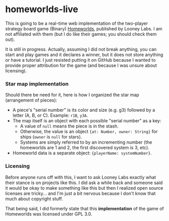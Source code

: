 # homeworlds-live

This is going to be a real-time web implementation of the two-player strategy board game (Binary) [Homeworlds](https://www.looneylabs.com/games/homeworlds), published by Looney Labs. I am not affiliated with them (but I do like their games; you should check them out).

It is still in progress. Actually, assuming I did not break anything, you can start and play games and it declares a winner, but it does not store anything or have a tutorial. I just resisted putting it on GitHub because I wanted to provide proper attribution for the game (and because I was unsure about licensing).

 

### Star map implementation
Should there be need for it, here is how I organized the star map (arrangement of pieces):
- A piece's "serial number" is its color and size (e.g. g3) followed by a letter (A, B, or C). Example: `r1B`, `y3A`.
- The map itself is an object with each possible "serial number" as a key:
	- A value of `null` means the piece is in the stash.
	- Otherwise, the value is an object `{at: Number, owner: String}` for ships (`owner` is `null` for stars).
	- Systems are simply referred to by an incrementing number (the homeworlds are 1 and 2, the first discovered system is 3, etc).
- Homeworld data is a separate object: `{playerName: systemNumber}`.

### Licensing
Before anyone runs off with this, I want to ask Looney Labs exactly what their stance is on projects like this. I did ask a while back and someone said it would be okay to make something like this but then I realized open source licenses are tricky... and I'm just a bit nervous because I don't know that much about copyright stuff.

That being said, I did formerly state that this **implementation** of the game of Homeworlds was licensed under GPL 3.0.
